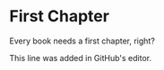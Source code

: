 # First Chapter

Every book needs a first chapter, right?

This line was added in GitHub's editor.


